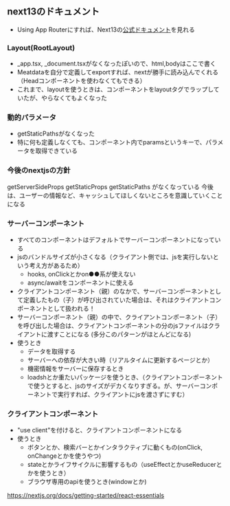 ## next13のドキュメント
- Using App Routerにすれば、Next13の[公式ドキュメント](https://nextjs.org/docs)を見れる

### Layout(RootLayout)
-  _app.tsx, _document.tsxがなくなったぽいので、html,bodyはここで書く
- Meatdataを自分で定義してexportすれば、nextが勝手に読み込んでくれる（Headコンポーネントを使わなくてもできる）
- これまで、layoutを使うときは、コンポーネントをlayoutタグでラップしていたが、やらなくてもよくなった

### 動的パラメータ
- getStaticPathsがなくなった
- 特に何も定義しなくても、コンポーネント内でparamsというキーで、パラメータを取得できている

### 今後のnextjsの方針
getServerSideProps getStaticProps getStaticPaths がなくなっている
今後は、ユーザーの情報など、キャッシュしてほしくないところを意識していくことになる

### サーバーコンポーネント
- すべてのコンポーネントはデフォルトでサーバーコンポーネントになっている
- jsのバンドルサイズが小さくなる（クライアント側では、jsを実行しないという考え方があるため）
    - hooks, onClickとかon●●系が使えない
    - async/awaitをコンポーネントに使える
- クライアントコンポーネント（親）のなかで、サーバーコンポーネントとして定義したもの（子）が呼び出されていた場合は、それはクライアントコンポーネントとして扱われる！
- サーバーコンポーネント（親）の中で、クライアントコンポーネント（子）を呼び出した場合は、クライアントコンポーネントの分のjsファイルはクライアントに渡すことになる (多分このパターンがほとんどになる)
- 使うとき
    - データを取得する
    - サーバーへの依存が大きい時（リアルタイムに更新するページとか）
    - 機密情報をサーバーに保存するとき
    - loadshとか重たいパッケージを使うとき、（クライアントコンポーネントで使うとすると、jsのサイズがデカくなりすぎる。が、サーバーコンポーネントで実行すれば、クライアントにjsを渡さずにすむ）

### クライアントコンポーネント
- "use client"を付けると、クライアントコンポーネントになる
- 使うとき
    - ボタンとか、検索バーとかインタラクティブに動くもの(onClick, onChangeとかを使うやつ)
    - stateとかライフサイクルに影響するもの（useEffectとかuseReducerとかを使うとき）
    - ブラウザ専用のapiを使うとき(windowとか)

https://nextjs.org/docs/getting-started/react-essentials